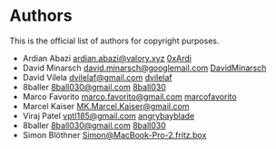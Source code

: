 # Authors

This is the official list of authors for copyright purposes.

* Ardian Abazi <ardian.abazi@valory.xyz> [0xArdi](https://github.com/0xArdi)
* David Minarsch <david.minarsch@googlemail.com> [DavidMinarsch](https://github.com/DavidMinarsch)
* David Vilela <dvilelaf@gmail.com> [dvilelaf](https://github.com/dvilelaf)
* 8baller <8ball030@gmail.com> [8ball030](https://github.com/8ball030)
* Marco Favorito <marco.favorito@gmail.com> [marcofavorito](https://github.com/marcofavorito)
* Marcel Kaiser <MK.Marcel.Kaiser@gmail.com>
* Viraj Patel <vptl185@gmail.com> [angrybayblade](https://github.com/angrybayblade)
* 8baller <8ball030@gmail.com> [8ball030](https://github.com/8ball030)
* Simon Blöthner <Simon@MacBook-Pro-2.fritz.box>

